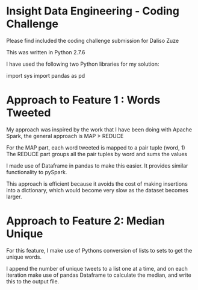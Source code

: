 Insight Data Engineering - Coding Challenge
===========================================================

Please find included the coding challenge submission for Daliso Zuze

This was written in Python 2.7.6

I have used the following two Python libraries for my solution:

import sys
import pandas as pd


Approach to Feature 1 : Words Tweeted
=====================================

My approach was inspired by the work that I have been doing with Apache Spark,
the general approach is MAP > REDUCE

For the MAP part, each word tweeted is mapped to a pair tuple (word, 1)
The REDUCE part groups all the pair tuples by word and sums the values

I made use of Dataframe in pandas to make this easier. It provides similar functionality to pySpark.

This approach is efficient because it avoids the cost of making insertions into a
dictionary, which would become very slow as the dataset becomes larger.



Approach to Feature 2: Median Unique
====================================

For this feature, I make use of Pythons conversion of lists to sets to get the 
unique words. 

I append the number of unique tweets to a list one at a time, and on each iteration
make use of pandas Dataframe to calculate the median, and write this to the output file.
